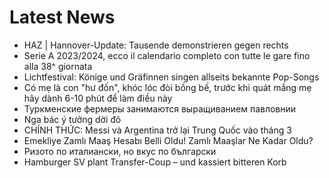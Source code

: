 # Latest News
-  HAZ | Hannover-Update: Tausende demonstrieren gegen rechts
-  Serie A 2023/2024, ecco il calendario completo con tutte le gare fino alla 38^ giornata
-  Lichtfestival: Könige und Gräfinnen singen allseits bekannte Pop-Songs
-  Có mẹ là con "hư đốn", khóc lóc đòi bồng bế, trước khi quát mắng mẹ hãy dành 6-10 phút để làm điều này
-  Туркменские фермеры занимаются выращиванием павловнии
-  Nga bác ý tưởng dời đô
-  CHÍNH THỨC: Messi và Argentina trở lại Trung Quốc vào tháng 3
-  Emekliye Zamlı Maaş Hesabı Belli Oldu! Zamlı Maaşlar Ne Kadar Oldu?
-  Ризото по италиански, но вкус по български
-  Hamburger SV plant Transfer-Coup – und kassiert bitteren Korb
